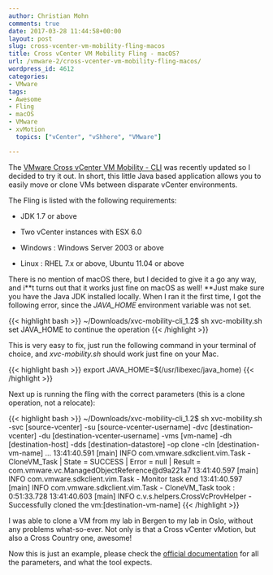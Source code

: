 ```yaml
---
author: Christian Mohn
comments: true
date: 2017-03-28 11:44:58+00:00
layout: post
slug: cross-vcenter-vm-mobility-fling-macos
title: Cross vCenter VM Mobility Fling - macOS?
url: /vmware-2/cross-vcenter-vm-mobility-fling-macos/
wordpress_id: 4612
categories:
- VMware
tags:
- Awesome
- Fling
- macOS
- VMware
- xvMotion
  topics: ["vCenter", "vShhere", "VMware"]

---
```


The [VMware Cross vCenter VM Mobility - CLI](https://labs.vmware.com/flings/xvc-mobility-cli#requirements) was recently updated so I decided to try it out. In short, this little Java based application allows you to easily move or clone VMs between disparate vCenter environments.

<!--more-->


The Fling is listed with the following requirements:


  * JDK 1.7 or above


  * Two vCenter instances with ESX 6.0


  * Windows : Windows Server 2003 or above


  * Linux : RHEL 7.x or above, Ubuntu 11.04 or above



There is no mention of macOS there, but I decided to give it a go any way, and i**t turns out that it works just fine on macOS as well!
**Just make sure you have the Java JDK installed locally. When I ran it the first time, I got the following error, since the _JAVA_HOME_ environment variable was not set.

{{< highlight bash >}}
~/Downloads/xvc-mobility-cli_1.2$ sh xvc-mobility.sh
set JAVA_HOME to continue the operation
{{< /highlight >}}


This is very easy to fix, just run the following command in your terminal of choice, and _xvc-mobility.sh_ should work just fine on your Mac.

{{< highlight bash >}}
export JAVA_HOME=$(/usr/libexec/java_home)
{{< /highlight >}}


Next up is running the fling with the correct parameters (this is a clone operation, not a relocate):

{{< highlight bash >}}
~/Downloads/xvc-mobility-cli_1.2$ sh xvc-mobility.sh -svc [source-vcenter] -su [source-vcenter-username]
-dvc [destination-vcenter] -du [destination-vcenter-username]
-vms [vm-name] -dh [destination-host]
-dds [destination-datastore] -op clone -cln [destination-vm-name]
...
13:41:40.591 [main] INFO com.vmware.sdkclient.vim.Task - CloneVM_Task | State = SUCCESS | Error = null | Result = com.vmware.vc.ManagedObjectReference@d9a221a7
13:41:40.597 [main] INFO com.vmware.sdkclient.vim.Task - Monitor task end
13:41:40.597 [main] INFO com.vmware.sdkclient.vim.Task - CloneVM_Task took : 0:51:33.728
13:41:40.603 [main] INFO c.v.s.helpers.CrossVcProvHelper - Successfully cloned the vm:[destination-vm-name]
{{< /highlight >}}


I was able to clone a VM from my lab in Bergen to my lab in Oslo, without any problems what-so-ever. Not only is that a Cross vCenter vMotion, but also a Cross Country one, awesome!

Now this is just an example, please check the [official documentation](https://download3.vmware.com/software/vmw-tools/xvc-mobility-cli/instructions_new.pdf) for all the parameters, and what the tool expects.
